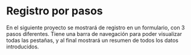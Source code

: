 # Registro por pasos

En el siguiente proyecto se mostrará de registro en un formulario, con 3 pasos diferentes. Tiene una barra de navegación para poder visualizar todas las pestañas, y al final mostrará un resumen de todos los datos introducidos.
